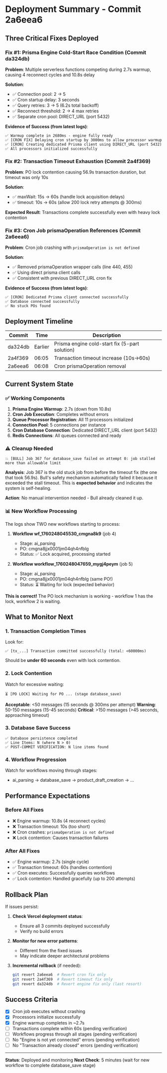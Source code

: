 # Deployment Summary - Commit 2a6eea6

## Three Critical Fixes Deployed

### Fix #1: Prisma Engine Cold-Start Race Condition (Commit da324db)
**Problem**: Multiple serverless functions competing during 2.7s warmup, causing 4 reconnect cycles and 10.8s delay

**Solution**:
- ✅ Connection pool: 2 → 5
- ✅ Cron startup delay: 3 seconds
- ✅ Query retries: 3 → 5 (6.2s total backoff)
- ✅ Reconnect threshold: 2 → 4 max retries
- ✅ Separate cron pool: DIRECT_URL (port 5432)

**Evidence of Success (from latest logs)**:
```
✅ Warmup complete in 2680ms - engine fully ready
✅ [CRON FIX] Delaying cron startup by 3000ms to allow processor warmup
✅ [CRON] Creating dedicated Prisma client using DIRECT_URL (port 5432)
✅ All processors initialized successfully
```

### Fix #2: Transaction Timeout Exhaustion (Commit 2a4f369)
**Problem**: PO lock contention causing 56.9s transaction duration, but timeout was only 10s

**Solution**:
- ✅ maxWait: 15s → 60s (handle lock acquisition delays)
- ✅ timeout: 10s → 60s (allow 200 lock retry attempts @ 300ms)

**Expected Result**: Transactions complete successfully even with heavy lock contention

### Fix #3: Cron Job prismaOperation References (Commit 2a6eea6)
**Problem**: Cron job crashing with `prismaOperation is not defined`

**Solution**:
- ✅ Removed prismaOperation wrapper calls (line 440, 455)
- ✅ Using direct prisma client calls
- ✅ Consistent with previous DIRECT_URL cron fix

**Evidence of Success (from latest logs)**:
```
✅ [CRON] Dedicated Prisma client connected successfully
✅ Database connected successfully
✅ No stuck POs found
```

## Deployment Timeline

| Commit | Time | Description |
|--------|------|-------------|
| da324db | Earlier | Prisma engine cold-start fix (5-part solution) |
| 2a4f369 | 06:05 | Transaction timeout increase (10s→60s) |
| 2a6eea6 | 06:08 | Cron prismaOperation removal |

## Current System State

### ✅ Working Components
1. **Prisma Engine Warmup**: 2.7s (down from 10.8s)
2. **Cron Job Execution**: Completes without errors
3. **Queue Processor Registration**: All 11 processors initialized
4. **Connection Pool**: 5 connections per instance
5. **Cron Database Connection**: Dedicated DIRECT_URL client (port 5432)
6. **Redis Connections**: All queues connected and ready

### ⚠️ Cleanup Needed
```
💥 [BULL] Job 367 for database_save failed on attempt 0: job stalled more than allowable limit
```

**Analysis**: Job 367 is the old stuck job from before the timeout fix (the one that took 56.9s). Bull's safety mechanism automatically failed it because it exceeded the stall timeout. This is **expected behavior** and indicates the system is self-healing.

**Action**: No manual intervention needed - Bull already cleaned it up.

### 📊 New Workflow Processing
The logs show TWO new workflows starting to process:

1. **Workflow wf_1760248045530_cmgna8k9** (job 4)
   - Stage: ai_parsing
   - PO: cmgna8jjx0001jm04qh4nfblg
   - Status: ✅ Lock acquired, processing started

2. **Workflow workflow_1760248047659_mygj4peym** (job 5)
   - Stage: ai_parsing  
   - PO: cmgna8jjx0001jm04qh4nfblg (same PO!)
   - Status: ⏳ Waiting for lock (expected behavior)

**This is correct!** The PO lock mechanism is working - workflow 1 has the lock, workflow 2 is waiting.

## What to Monitor Next

### 1. Transaction Completion Times
Look for:
```
✅ [tx_...] Transaction committed successfully (total: <60000ms)
```

Should be **under 60 seconds** even with lock contention.

### 2. Lock Contention
Watch for excessive waiting:
```
⏳ [PO LOCK] Waiting for PO ... (stage database_save)
```

**Acceptable**: <50 messages (15 seconds @ 300ms per attempt)
**Warning**: 50-150 messages (15-45 seconds)
**Critical**: >150 messages (>45 seconds, approaching timeout)

### 3. Database Save Success
```
✅ Database persistence completed
✅ Line Items: N (where N > 0)
✅ POST-COMMIT VERIFICATION: N line items found
```

### 4. Workflow Progression
Watch for workflows moving through stages:
- ai_parsing → database_save → product_draft_creation → ...

## Performance Expectations

### Before All Fixes
- ❌ Engine warmup: 10.8s (4 reconnect cycles)
- ❌ Transaction timeout: 10s (too short)
- ❌ Cron crashes: `prismaOperation is not defined`
- ❌ Lock contention: Causes transaction failures

### After All Fixes
- ✅ Engine warmup: 2.7s (single cycle)
- ✅ Transaction timeout: 60s (handles contention)
- ✅ Cron executes: Successfully queries workflows
- ✅ Lock contention: Handled gracefully (up to 200 attempts)

## Rollback Plan

If issues persist:

1. **Check Vercel deployment status**:
   - Ensure all 3 commits deployed successfully
   - Verify no build errors

2. **Monitor for new error patterns**:
   - Different from the fixed issues
   - May indicate deeper architectural problems

3. **Incremental rollback** (if needed):
   ```bash
   git revert 2a6eea6  # Revert cron fix only
   git revert 2a4f369  # Revert timeout fix only
   git revert da324db  # Revert engine fix only (last resort)
   ```

## Success Criteria

- [x] Cron job executes without crashing
- [x] Processors initialize successfully
- [x] Engine warmup completes in ~2.7s
- [ ] Transactions complete within 60s (pending verification)
- [ ] Workflows progress through all stages (pending verification)
- [ ] No "Engine is not yet connected" errors (pending verification)
- [ ] No "Transaction already closed" errors (pending verification)

---

**Status**: Deployed and monitoring
**Next Check**: 5 minutes (wait for new workflow to complete database_save stage)
